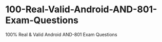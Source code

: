 # 100-Real-Valid-Android-AND-801-Exam-Questions
100% Real &amp; Valid Android AND-801 Exam Questions
